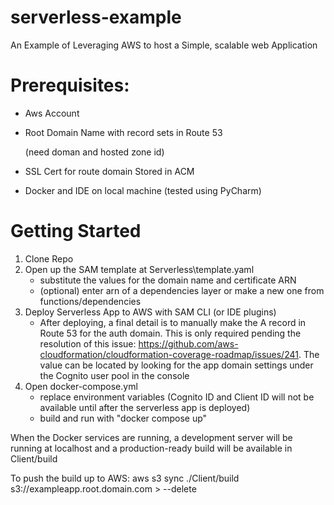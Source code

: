 # serverless-example

An Example of Leveraging AWS to host a Simple, scalable web Application

# Prerequisites:

- Aws Account
- Root Domain Name with record sets in Route 53  

  (need doman and hosted zone id)
- SSL Cert for route domain Stored in ACM 
- Docker and IDE on local machine (tested using PyCharm)

# Getting Started

1. Clone Repo
2. Open up the SAM template at Serverless\template.yaml
   - substitute the values for the domain name and certificate ARN
   - (optional) enter arn of a dependencies layer or make a new one from functions/dependencies
3. Deploy Serverless App to AWS with SAM CLI (or IDE plugins)
    - After deploying, a final detail is to manually make the A record in Route 53 for the auth domain. This is only required pending the resolution of this issue: https://github.com/aws-cloudformation/cloudformation-coverage-roadmap/issues/241. The value can be located by looking for the app domain settings under the Cognito user pool in the console
4. Open docker-compose.yml
   - replace environment variables (Cognito ID and Client ID will not be available until after the serverless app is deployed)
   - build and run with "docker compose up"

When the Docker services are running, a development server will be running at localhost and a production-ready build will be available in Client/build

To push the build up to AWS: aws s3 sync ./Client/build s3://exampleapp.root.domain.com > --delete  



